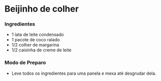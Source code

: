 # Beijinho de colher

 ### Ingredientes

- 1 lata de leite condensado
- 1 pacote de coco ralado
- 1/2 colher de margarina
- 1/2 caixinha de creme de leite



### Modo de Preparo

- Leve todos os ingredientes para uma panela e mexa até desgrudar dela.